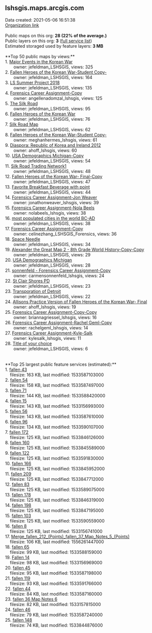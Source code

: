 <h2>lshsgis.maps.arcgis.com</h2> Data created: 2021-05-06 16:51:38 <br /><a target='new' href='https://lshsgis.maps.arcgis.com'>Organization link</a><br /><br />Public maps on this org: <b>28 (22% of the average.)</b><br />Public layers on this org: <b>3 </b>(<a target='new' href='https://services.arcgis.com/WLJaylp3Mq2nQcyt/ArcGIS/rest/services'>full service list</a>)<br />Estimated storaged used by feature layers: <b>3 MB</b><br /><br />**Top 50 public maps by views:**<br />  1. <a target='new' href='https://www.arcgis.com/home/item.html?id=599bd3a515ed46948b862ddd40dc24b0'>Major Events in the Korean War</a> <br />  &nbsp;&nbsp;&nbsp;&nbsp; &nbsp;&nbsp;owner: jefeldman_LSHSGIS, views: 325<br />  2. <a target='new' href='https://www.arcgis.com/home/item.html?id=0fb3c8c195424deebbbd8507d515e65b'>Fallen Heroes of the Korean War-Student Copy-</a> <br />  &nbsp;&nbsp;&nbsp;&nbsp; &nbsp;&nbsp;owner: jefeldman_LSHSGIS, views: 164<br />  3. <a target='new' href='https://www.arcgis.com/home/item.html?id=7f9624cae5d640669d483545fde7a75b'>LS Summer Project 2018</a> <br />  &nbsp;&nbsp;&nbsp;&nbsp; &nbsp;&nbsp;owner: jefeldman_LSHSGIS, views: 135<br />  4. <a target='new' href='https://www.arcgis.com/home/item.html?id=5b062fb667fe4326886df03df23a223d'>Forensics Career Assignment-Copy</a> <br />  &nbsp;&nbsp;&nbsp;&nbsp; &nbsp;&nbsp;owner: angellenadomzal_lshsgis, views: 125<br />  5. <a target='new' href='https://www.arcgis.com/home/item.html?id=635617cd0ea845ca814a2c76d05af6cc'>The Silk Road </a> <br />  &nbsp;&nbsp;&nbsp;&nbsp; &nbsp;&nbsp;owner: jefeldman_LSHSGIS, views: 95<br />  6. <a target='new' href='https://www.arcgis.com/home/item.html?id=551628d0925940c49b93f10d25e7585b'>Fallen Heroes of the Korean War</a> <br />  &nbsp;&nbsp;&nbsp;&nbsp; &nbsp;&nbsp;owner: jefeldman_LSHSGIS, views: 76<br />  7. <a target='new' href='https://www.arcgis.com/home/item.html?id=ab908699a9c94841be7eaec9bd0172eb'>Silk Road Map</a> <br />  &nbsp;&nbsp;&nbsp;&nbsp; &nbsp;&nbsp;owner: jefeldman_LSHSGIS, views: 62<br />  8. <a target='new' href='https://www.arcgis.com/home/item.html?id=73626375c7a2438e9699ab90dd46686f'>Fallen Heroes of the Korean War-Student Copy-</a> <br />  &nbsp;&nbsp;&nbsp;&nbsp; &nbsp;&nbsp;owner: meghanhermes_lshsgis, views: 61<br />  9. <a target='new' href='https://www.arcgis.com/home/item.html?id=32e6d8000d75422cad7c06d9fd7e5dd8'>Diaspora: Republic of Korea and Ireland 2012</a> <br />  &nbsp;&nbsp;&nbsp;&nbsp; &nbsp;&nbsp;owner: ahoff_lshsgis, views: 60<br />  10. <a target='new' href='https://www.arcgis.com/home/item.html?id=d00bf8fa2d32433788b019a7fbf0fa78'>USA Demographics Michigan-Copy</a> <br />  &nbsp;&nbsp;&nbsp;&nbsp; &nbsp;&nbsp;owner: jefeldman_LSHSGIS, views: 54<br />  11. <a target='new' href='https://www.arcgis.com/home/item.html?id=f287653402894901927958b439447f0f'>Silk Road Trading Network1</a> <br />  &nbsp;&nbsp;&nbsp;&nbsp; &nbsp;&nbsp;owner: jefeldman_LSHSGIS, views: 48<br />  12. <a target='new' href='https://www.arcgis.com/home/item.html?id=967607c352774f09bd9f0bb6c45fc2e6'>Fallen Heroes of the Korean War- Final-Copy</a> <br />  &nbsp;&nbsp;&nbsp;&nbsp; &nbsp;&nbsp;owner: jefeldman_LSHSGIS, views: 47<br />  13. <a target='new' href='https://www.arcgis.com/home/item.html?id=472e516ea07d4a3bb2c264466eb797a6'>Favorite Breakfast Beverage with point</a> <br />  &nbsp;&nbsp;&nbsp;&nbsp; &nbsp;&nbsp;owner: jefeldman_LSHSGIS, views: 44<br />  14. <a target='new' href='https://www.arcgis.com/home/item.html?id=91fd9a0235e84607af82a78154000a1d'>Forensics Career Assignment-Jon Weaver</a> <br />  &nbsp;&nbsp;&nbsp;&nbsp; &nbsp;&nbsp;owner: jonathonweaver_lshsgis, views: 39<br />  15. <a target='new' href='https://www.arcgis.com/home/item.html?id=604160ac08814b7dbf27d69e9f2bf92e'>Forensics Career Assignment-Nola Beels</a> <br />  &nbsp;&nbsp;&nbsp;&nbsp; &nbsp;&nbsp;owner: nolabeels_lshsgis, views: 38<br />  16. <a target='new' href='https://www.arcgis.com/home/item.html?id=b22294a71bcf4830ab4daf74aeb5d998'>most populated cities in the world BC-AD</a> <br />  &nbsp;&nbsp;&nbsp;&nbsp; &nbsp;&nbsp;owner: jefeldman_LSHSGIS, views: 38<br />  17. <a target='new' href='https://www.arcgis.com/home/item.html?id=1c86a12dc7e149f1aa729cad2b60827b'>Forensics Career Assignment-Copy</a> <br />  &nbsp;&nbsp;&nbsp;&nbsp; &nbsp;&nbsp;owner: celinezhang_LSHSGIS_Forensics, views: 36<br />  18. <a target='new' href='https://www.arcgis.com/home/item.html?id=6b38e41dc35a4d32975bddf74d86b34d'>Space Needle</a> <br />  &nbsp;&nbsp;&nbsp;&nbsp; &nbsp;&nbsp;owner: jefeldman_LSHSGIS, views: 34<br />  19. <a target='new' href='https://www.arcgis.com/home/item.html?id=8fa0b2a86b594a398b94a8636b2d2f24'>Alexander the Great Map 2 - 8th Grade World History-Copy-Copy</a> <br />  &nbsp;&nbsp;&nbsp;&nbsp; &nbsp;&nbsp;owner: jefeldman_LSHSGIS, views: 29<br />  20. <a target='new' href='https://www.arcgis.com/home/item.html?id=a6b8fc61bc4349aebb6868f4a2523f19'>USA Demographics Michigan</a> <br />  &nbsp;&nbsp;&nbsp;&nbsp; &nbsp;&nbsp;owner: jefeldman_LSHSGIS, views: 28<br />  21. <a target='new' href='https://www.arcgis.com/home/item.html?id=a2fbf68ac8564776bbbfdacc529486c9'>sonnenfeld - Forensics Career Assignment-Copy</a> <br />  &nbsp;&nbsp;&nbsp;&nbsp; &nbsp;&nbsp;owner: carmensonnenfeld_lshsgis, views: 24<br />  22. <a target='new' href='https://www.arcgis.com/home/item.html?id=f061be1cc68941d997bd93499bcf4fe9'>St Clair Shores PD</a> <br />  &nbsp;&nbsp;&nbsp;&nbsp; &nbsp;&nbsp;owner: jefeldman_LSHSGIS, views: 23<br />  23. <a target='new' href='https://www.arcgis.com/home/item.html?id=6b96e5e5fd8c44409b4b2b1c853f6c76'>Transporation of Detroit</a> <br />  &nbsp;&nbsp;&nbsp;&nbsp; &nbsp;&nbsp;owner: jefeldman_LSHSGIS, views: 22<br />  24. <a target='new' href='https://www.arcgis.com/home/item.html?id=1e6444c43c7b4a2d80daeeac47fd6151'>Allisons Practice Version of Fallen Heroes of the Korean War- Final</a> <br />  &nbsp;&nbsp;&nbsp;&nbsp; &nbsp;&nbsp;owner: ahoff_lshsgis, views: 19<br />  25. <a target='new' href='https://www.arcgis.com/home/item.html?id=c0ac311ac12f4b2ca883a830a8d3cc53'>Forensics Career Assignment-Copy-Copy</a> <br />  &nbsp;&nbsp;&nbsp;&nbsp; &nbsp;&nbsp;owner: briannagriessel_lshsgis, views: 16<br />  26. <a target='new' href='https://www.arcgis.com/home/item.html?id=580a238683fe456a9f8eb1cf8d0b8f21'>Forensics Career Assignment-Rachel Geml-Copy</a> <br />  &nbsp;&nbsp;&nbsp;&nbsp; &nbsp;&nbsp;owner: rachelgeml_lshsgis, views: 14<br />  27. <a target='new' href='https://www.arcgis.com/home/item.html?id=f6c492e2857f48e386cfb7831015d6b2'>Forensics Career Assignment-Kyle-Salk</a> <br />  &nbsp;&nbsp;&nbsp;&nbsp; &nbsp;&nbsp;owner: kylesalk_lshsgis, views: 11<br />  28. <a target='new' href='https://www.arcgis.com/home/item.html?id=42f1c46db03c4b0c9342b85f619f8714'>Title of your choice</a> <br />  &nbsp;&nbsp;&nbsp;&nbsp; &nbsp;&nbsp;owner: jefeldman_LSHSGIS, views: 6<br /><br /><br />**Top 25 largest public feature services (estimated):**<br /> 1. <a target='new' href='https://www.arcgis.com/home/item.html?id=d6d1046588bf48c080b2e833ceb8a98b'>fallen 43</a><br /> &nbsp;&nbsp;&nbsp;&nbsp;filesize: 163 KB, last modified: 1533587103000<br /> 2. <a target='new' href='https://www.arcgis.com/home/item.html?id=52ba04445dd343a0b0239f78f1c0946b'>fallen 54</a><br /> &nbsp;&nbsp;&nbsp;&nbsp;filesize: 158 KB, last modified: 1533587497000<br /> 3. <a target='new' href='https://www.arcgis.com/home/item.html?id=428bac02e7034f619747cb2a03fc0f25'>fallen 71</a><br /> &nbsp;&nbsp;&nbsp;&nbsp;filesize: 144 KB, last modified: 1533588420000<br /> 4. <a target='new' href='https://www.arcgis.com/home/item.html?id=58cccb4d7055428b9a0b9b6f35e4ea61'>fallen 15</a><br /> &nbsp;&nbsp;&nbsp;&nbsp;filesize: 143 KB, last modified: 1533156993000<br /> 5. <a target='new' href='https://www.arcgis.com/home/item.html?id=fc87232814f44f4b81f664b8cda0bd6d'>fallen 56</a><br /> &nbsp;&nbsp;&nbsp;&nbsp;filesize: 143 KB, last modified: 1533587610000<br /> 6. <a target='new' href='https://www.arcgis.com/home/item.html?id=063f6e2f575b436aa224805935fd3c64'>fallen 96</a><br /> &nbsp;&nbsp;&nbsp;&nbsp;filesize: 134 KB, last modified: 1533590107000<br /> 7. <a target='new' href='https://www.arcgis.com/home/item.html?id=68f7ff3dc0aa4d48b778862c7f1d1803'>fallen 172</a><br /> &nbsp;&nbsp;&nbsp;&nbsp;filesize: 125 KB, last modified: 1533846126000<br /> 8. <a target='new' href='https://www.arcgis.com/home/item.html?id=3dc1594dbc4049918132b5a8d960a954'>fallen 160</a><br /> &nbsp;&nbsp;&nbsp;&nbsp;filesize: 125 KB, last modified: 1533845589000<br /> 9. <a target='new' href='https://www.arcgis.com/home/item.html?id=d0fae7d0420d4d8da7e492ce22481b23'>fallen 122</a><br /> &nbsp;&nbsp;&nbsp;&nbsp;filesize: 125 KB, last modified: 1533591830000<br /> 10. <a target='new' href='https://www.arcgis.com/home/item.html?id=58068e9973974b08b12e90ac0ec954d8'>fallen 166</a><br /> &nbsp;&nbsp;&nbsp;&nbsp;filesize: 125 KB, last modified: 1533845952000<br /> 11. <a target='new' href='https://www.arcgis.com/home/item.html?id=efcf4aa4118a41d3ba9f2a9389168289'>fallen 209</a><br /> &nbsp;&nbsp;&nbsp;&nbsp;filesize: 125 KB, last modified: 1533847712000<br /> 12. <a target='new' href='https://www.arcgis.com/home/item.html?id=42f324fc0ee04eb6b15d7b6a484f34b8'>fallen 83</a><br /> &nbsp;&nbsp;&nbsp;&nbsp;filesize: 125 KB, last modified: 1533589075000<br /> 13. <a target='new' href='https://www.arcgis.com/home/item.html?id=419e87c5a557414dbb3429a7df9433b4'>fallen 178</a><br /> &nbsp;&nbsp;&nbsp;&nbsp;filesize: 125 KB, last modified: 1533846319000<br /> 14. <a target='new' href='https://www.arcgis.com/home/item.html?id=2d85d161e7254f79868695d0c89f2bba'>fallen 198</a><br /> &nbsp;&nbsp;&nbsp;&nbsp;filesize: 125 KB, last modified: 1533847195000<br /> 15. <a target='new' href='https://www.arcgis.com/home/item.html?id=f4e4bb03ae544b7ea60f3fc2d3a18ace'>fallen 103</a><br /> &nbsp;&nbsp;&nbsp;&nbsp;filesize: 125 KB, last modified: 1533590559000<br /> 16. <a target='new' href='https://www.arcgis.com/home/item.html?id=e0c8afec071240e1b0a254e9270db911'>fallen 8</a><br /> &nbsp;&nbsp;&nbsp;&nbsp;filesize: 125 KB, last modified: 1533156741000<br /> 17. <a target='new' href='https://www.arcgis.com/home/item.html?id=c0a5a368e20e43279e071216bf2a2f44'>Merge_fallen_212_(Points)_fallen_37_Map_Notes_5_(Points)</a><br /> &nbsp;&nbsp;&nbsp;&nbsp;filesize: 106 KB, last modified: 1556261447000<br /> 18. <a target='new' href='https://www.arcgis.com/home/item.html?id=641beea0da2f46219bb9dc5fbad2d1c1'>fallen 65</a><br /> &nbsp;&nbsp;&nbsp;&nbsp;filesize: 99 KB, last modified: 1533588159000<br /> 19. <a target='new' href='https://www.arcgis.com/home/item.html?id=5766fb55f6ed44f6838123b0ef866c9d'>Fallen 14</a><br /> &nbsp;&nbsp;&nbsp;&nbsp;filesize: 98 KB, last modified: 1533156969000<br /> 20. <a target='new' href='https://www.arcgis.com/home/item.html?id=5a03b84f31c54f5e9cd86023e7d10615'>fallen 45</a><br /> &nbsp;&nbsp;&nbsp;&nbsp;filesize: 95 KB, last modified: 1533587198000<br /> 21. <a target='new' href='https://www.arcgis.com/home/item.html?id=210262a436f84e30ac870b17f151ce82'>fallen 119</a><br /> &nbsp;&nbsp;&nbsp;&nbsp;filesize: 93 KB, last modified: 1533591766000<br /> 22. <a target='new' href='https://www.arcgis.com/home/item.html?id=8b93ad438d2646c2b8d3ec9b5de5fcdd'>fallen 44</a><br /> &nbsp;&nbsp;&nbsp;&nbsp;filesize: 84 KB, last modified: 1533587160000<br /> 23. <a target='new' href='https://www.arcgis.com/home/item.html?id=ad89a63bdbcb4a929c8bced7c213bdbe'>fallen 36 Map Notes 6</a><br /> &nbsp;&nbsp;&nbsp;&nbsp;filesize: 82 KB, last modified: 1533157815000<br /> 24. <a target='new' href='https://www.arcgis.com/home/item.html?id=f3707f7929b948cc82b8449ea1513060'>fallen 46</a><br /> &nbsp;&nbsp;&nbsp;&nbsp;filesize: 79 KB, last modified: 1533587240000<br /> 25. <a target='new' href='https://www.arcgis.com/home/item.html?id=7456413bffd045da897ed8eb3681a061'>fallen 148</a><br /> &nbsp;&nbsp;&nbsp;&nbsp;filesize: 74 KB, last modified: 1533844876000<br />